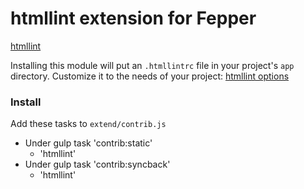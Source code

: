 # htmllint extension for Fepper

[htmllint](https://github.com/htmllint/htmllint)

Installing this module will put an `.htmllintrc` file in your project's `app` 
directory. Customize it to the needs of your project: 
[htmllint options](https://github.com/htmllint/htmllint/wiki/Options)

### Install

Add these tasks to `extend/contrib.js`

* Under gulp task 'contrib:static'
  * 'htmllint'
* Under gulp task 'contrib:syncback'
  * 'htmllint'
